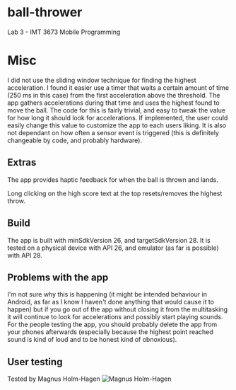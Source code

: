 # ball-thrower
Lab 3 - IMT 3673 Mobile Programming

# Misc
I did not use the sliding window technique for finding the highest acceleration. I found it easier use a timer that waits a certain amount of time (250 ms in this case) from the first acceleration above the threshold. The app gathers accelerations during that time and uses the highest found to move the ball. The code for this is fairly trivial, and easy to tweak the value for how long it should look for accelerations. If implemented, the user could easily change this value to customize the app to each users liking. It is also not dependant on how often a sensor event is triggered (this is definitely changeable by code, and probably hardware).

## Extras
The app provides haptic feedback for when the ball is thrown and lands.

Long clicking on the high score text at the top resets/removes the highest throw.

## Build
The app is built with minSdkVersion 26, and targetSdkVersion 28. It is tested on a physical device with API 26, and emulator (as far is possible) with API 28.

## Problems with the app
I'm not sure why this is happening (it might be intended behaviour in Android, as far as I know I haven't done anything that would cause it to happen) but if you go out of the app without closing it from the multitasking it will continue to look for accelerations and possibly start playing sounds. For the people testing the app, you should probably delete the app from your phones afterwards (especially because the highest point reached sound is kind of loud and to be honest kind of obnoxious).

## User testing
Tested by Magnus Holm-Hagen
![Magnus Holm-Hagen](https://i.imgur.com/0GpqAhK.png)
